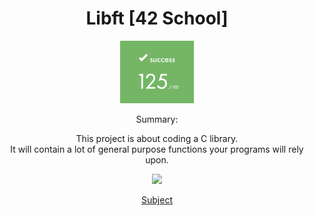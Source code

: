 <h1 align="center"> Libft [42 School] </h1>

<p align="center">
  <img src="./RMfile/evaluation.png" height="100" alt="Evaluation"/>
</p>
<!-- <p align="center">
  <a href="https://github.com/JaeSeoKim/badge42">
  <img src="https://badge42.vercel.app/api/v2/cld6lomfp00250fl5aqiuznp2/stats?cursusId=9&coalitionId=piscine"/>
  </a>
</p> -->
<p align="center">Summary:</p>
<p align="center">
This project is about coding a C library.<br>
It will contain a lot of general purpose functions your programs will rely upon.</p>
<p align="center"><img src="https://img.shields.io/badge/Version-15-blue?style=for-the-badge"></p>

<p align="center"><a href="./RMfile/en.subject.pdf">Subject</a></p>
